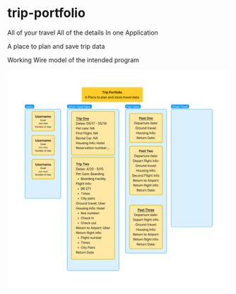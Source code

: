 # trip-portfolio
All of your travel
All of the details 
In one Application

A place to plan and save trip data

Working Wire model of the intended program

![Trip-portfolio wire model](Trip-Portfolio-wire-model.jpg)

